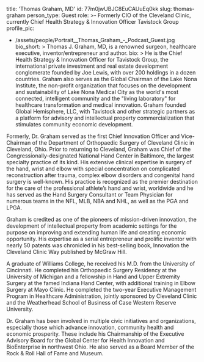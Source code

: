 title: 'Thomas Graham, MD'
id: 77m0jwUBJC8EuCAUuEq0kk
slug: thomas-graham
person_type: Guest
role: >-
  Formerly CIO of the Cleveland Clinic, currently Chief Health Strategy &
  Innovation Officer Tavistock Group
profile_pic:
  - /assets/people/Portrait__Thomas_Graham_-_Podcast_Guest.jpg
bio_short: >
  Thomas J. Graham, MD, is a renowned surgeon, healthcare executive,
  inventor/entrepreneur and author.
bio: >
  He is the Chief Health Strategy & Innovation Officer for Tavistock Group, the
  international private investment and real estate development conglomerate
  founded by Joe Lewis, with over 200 holdings in a dozen countries. Graham also
  serves as the Global Chairman of the Lake Nona Institute, the non-profit 
  organization that focuses on the development and sustainability of Lake Nona
  Medical City as the world's most connected, intelligent community and the
  "living laboratory" for healthcare transformation and medical innovation.
  Graham founded Global Hemisphere, LLC, with Tavistock and other strategic
  partners as a platform for advisory and intellectual property
  commercialization that stimulates community economic development.


  Formerly, Dr. Graham served as the first Chief Innovation Officer and
  Vice-Chairman of the Department of Orthopaedic Surgery of Cleveland Clinic in
  Cleveland, Ohio. Prior to returning to Cleveland, Graham was Chief of the
  Congressionally-designated National Hand Center in Baltimore, the largest
  specialty practice of its kind. His extensive clinical expertise in surgery of
  the hand, wrist and elbow with special concentration on complicated
  reconstruction after trauma, complex elbow disorders and congenital hand
  surgery is well-known. His practice is recognized as the premier destination
  for the care of the professional athlete’s hand and wrist, worldwide and he
  has served as the Hand Surgery Consultant or Team Physician for numerous teams
  in the NFL, MLB, NBA and NHL, as well as the PGA and LPGA.


  Graham is credited as one of the pioneers of mission-driven innovation, the
  development of intellectual property from academic settings for the purpose on
  improving and extending human life and creating economic opportunity. His
  expertise as a serial entrepreneur and prolific inventor with nearly 50
  patents was chronicled in his best-selling book, Innovation the Cleveland
  Clinic Way published by McGraw Hill.


  A graduate of Williams College, he received his M.D. from the University of
  Cincinnati. He completed his Orthopaedic Surgery Residency at the University
  of Michigan and a fellowship in Hand and Upper Extremity Surgery at the famed
  Indiana Hand Center, with additional training in Elbow Surgery at Mayo Clinic.
  He completed the two-year Executive Management Program in Healthcare
  Administration, jointly sponsored by Cleveland Clinic and the Weatherhead
  School of Business of Case Western Reserve University.


  Dr. Graham has been involved in multiple civic initiatives and organizations,
  especially those which advance innovation, community health and economic
  prosperity.  These include his Chairmanship of the Executive Advisory Board
  for the Global Center for Health Innovation and BioEnterprise in northwest
  Ohio. He also served as a Board Member of the Rock & Roll Hall of Fame and
  Museum.
